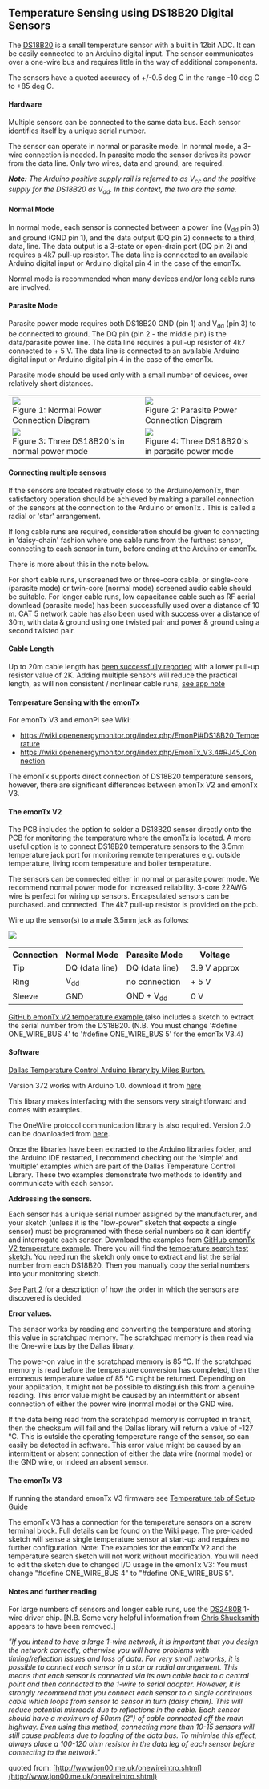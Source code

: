 ## Temperature Sensing using DS18B20 Digital Sensors

The [DS18B20](http://datasheets.maxim-ic.com/en/ds/DS18B20.pdf) is a small temperature sensor with a built in 12bit ADC. It can be easily connected to an Arduino digital input. The sensor communicates over a one-wire bus and requires little in the way of additional components.

The sensors have a quoted accuracy of +/-0.5 deg C in the range -10 deg C to +85 deg C.

#### Hardware

Multiple sensors can be connected to the same data bus. Each sensor identifies itself by a unique serial number.

The sensor can operate in normal or parasite mode. In normal mode, a 3-wire connection is needed. In parasite mode the sensor derives its power from the data line. Only two wires, data and ground, are required.

<span style="font-style: italic">**Note:** The Arduino positive supply rail is referred to as V<sub>cc</sub> and the positive supply for the DS18B20 as V<sub>dd</sub>. In this context, the two are the same.</span>

#### Normal Mode

In normal mode, each sensor is connected between a power line (V<sub>dd</sub> pin 3) and ground (GND pin 1), and the data output (DQ pin 2) connects to a third, data, line. The data output is a 3-state or open-drain port (DQ pin 2) and requires a 4k7 pull-up resistor. The data line is connected to an available Arduino digital input or Arduino digital pin 4 in the case of the emonTx.

Normal mode is recommended when many devices and/or long cable runs are involved.

#### Parasite Mode

Parasite power mode requires both DS18B20 GND (pin 1) and V<sub>dd</sub> (pin 3) to be connected to ground. The DQ pin (pin 2 - the middle pin) is the data/parasite power line. The data line requires a pull-up resistor of 4k7 connected to + 5 V. The data line is connected to an available Arduino digital input or Arduino digital pin 4 in the case of the emonTx.

Parasite mode should be used only with a small number of devices, over relatively short distances.

<table>
  <tbody>
    <tr>
      <td width="400px"><img src="files/normal-power-connection-diagram.png"><br>Figure 1: Normal Power Connection Diagram</td>
      <td width="350px"><img src="files/parasite-power-connection-diagram.png"><br>Figure 2: Parasite Power Connection Diagram</td>
    </tr>
    <tr>
      <td width="400px"><img src="files/temp-sensors-connection-diagram-3-wire.png"><br>Figure 3: Three DS18B20's in normal power mode</td>
      <td width="350px"><img src="files/temp-sensors-connection-diagram.png"><br>Figure 4: Three DS18B20's in parasite power mode</td>
    </tr>
  </tbody>
</table>

#### Connecting multiple sensors

If the sensors are located relatively close to the Arduino/emonTx, then satisfactory operation should be achieved by making a parallel connection of the sensors at the connection to the Arduino or emonTx . This is called a radial or 'star' arrangement.

If long cable runs are required, consideration should be given to connecting in 'daisy-chain' fashion where one cable runs from the furthest sensor, connecting to each sensor in turn, before ending at the Arduino or emonTx.

There is more about this in the note below.

For short cable runs, unscreened two or three-core cable, or single-core (parasite mode) or twin-core (normal mode) screened audio cable should be suitable. For longer cable runs, low capacitance cable such as RF aerial downlead (parasite mode) has been successfully used over a distance of 10 m. CAT 5 network cable has also been used with success over a distance of 30m, with data & ground using one twisted pair and power & ground using a second twisted pair.

#### Cable Length

Up to 20m cable length has [been successfully reported](https://twitter.com/mharizanov/status/704194316659515392) with a lower pull-up resistor value of 2K. Adding multiple sensors will reduce the practical length, as will non consistent / nonlinear cable runs, [see app note](https://www.maximintegrated.com/en/app-notes/index.mvp/id/148)

#### Temperature Sensing with the emonTx

For emonTx V3 and emonPi see Wiki:

- https://wiki.openenergymonitor.org/index.php/EmonPi#DS18B20_Temperature
- https://wiki.openenergymonitor.org/index.php/EmonTx_V3.4#RJ45_Connection

The emonTx supports direct connection of DS18B20 temperature sensors, however, there are significant differences between emonTx V2 and emonTx V3.

#### The emonTx V2

The PCB includes the option to solder a DS18B20 sensor directly onto the PCB for monitoring the temperature where the emonTx is located. A more useful option is to connect DS18B20 temperature sensors to the 3.5mm temperature jack port for monitoring remote temperatures e.g. outside temperature, living room temperature and boiler temperature.

The sensors can be connected either in normal or parasite power mode. We recommend normal power mode for increased reliability. 3-core 22AWG wire is perfect for wiring up sensors. Encapsulated sensors can be purchased. and connected. The 4k7 pull-up resistor is provided on the pcb.

Wire up the sensor(s) to a male 3.5mm jack as follows:

![](files/Temperature-3-wire-jack.png)

<table>

<tbody>

<tr>

<th>Connection</th>

<th>Normal Mode</th>

<th>Parasite Mode</th>

<th>Voltage</th>

</tr>

<tr>

<td>Tip</td>

<td>DQ (data line)</td>

<td>DQ (data line)</td>

<td>3.9 V approx</td>

</tr>

<tr>

<td>Ring</td>

<td>V<sub>dd</sub></td>

<td>no connection</td>

<td>+ 5 V</td>

</tr>

<tr>

<td>Sleeve</td>

<td>GND</td>

<td>GND + V<sub>dd</sub></td>

<td>0 V</td>

</tr>

</tbody>

</table>


[GitHub emonTx V2 temperature example ](https://github.com/openenergymonitor/emonTxFirmware/tree/master/emonTxV2/emonTx_temperature_examples)
(also includes a sketch to extract the serial number from the DS18B20\. (N.B. You must change '#define ONE_WIRE_BUS 4' to '#define ONE_WIRE_BUS 5' for the emonTx V3.4)

#### Software

[Dallas Temperature Control Arduino library by Miles Burton.](http://milesburton.com/Dallas_Temperature_Control_Library#The_Library)

Version 372 works with Arduino 1.0\. download it from [here](http://download.milesburton.com/Arduino/MaximTemperature/)

This library makes interfacing with the sensors very straightforward and comes with examples.

The OneWire protocol communication library is also required. Version 2.0 can be downloaded from [here](http://www.pjrc.com/teensy/td_libs_OneWire.html).

Once the libraries have been extracted to the Arduino libraries folder, and the Arduino IDE restarted, I recommend checking out the ‘simple’ and ‘multiple’ examples which are part of the Dallas Temperature Control Library. These two examples demonstrate two methods to identify and communicate with each sensor.

**Addressing the sensors.**

Each sensor has a unique serial number assigned by the manufacturer, and your sketch (unless it is the "low-power" sketch that expects a single sensor) must be programmed with these serial numbers so it can identify and interrogate each sensor. Download the examples from [GitHub emonTx V2 temperature example](https://github.com/openenergymonitor/emonTxFirmware/tree/master/emonTxV2/emonTx_temperature_examples). There you will find the [temperature search test sketch](https://github.com/openenergymonitor/emonTxFirmware/tree/master/emonTxV2/emonTx_temperature_examples/temperature_search). You need run the sketch only once to extract and list the serial number from each DS18B20\. Then you manually copy the serial numbers into your monitoring sketch.

See [Part 2](DS18B20-temperature-sensing-2) for a description of how the order in which the sensors are discovered is decided.

**Error values.**

The sensor works by reading and converting the temperature and storing this value in scratchpad memory. The scratchpad memory is then read via the One-wire bus by the Dallas library.

The power-on value in the scratchpad memory is 85 °C. If the scratchpad memory is read before the temperature conversion has completed, then the erroneous temperature value of 85 °C might be returned. Depending on your application, it might not be possible to distinguish this from a genuine reading. This error value might be caused by an intermittent or absent connection of either the power wire (normal mode) or the GND wire.

If the data being read from the scratchpad memory is corrupted in transit, then the checksum will fail and the Dallas library will return a value of -127 °C. This is outside the operating temperature range of the sensor, so can easily be detected in software. This error value might be caused by an intermittent or absent connection of either the data wire (normal mode) or the GND wire, or indeed an absent sensor.

#### The emonTx V3

If running the standard emonTx V3 firmware see [Temperature tab of Setup Guide](https://guide.openenergymonitor.org/setup/)

The emonTx V3 has a connection for the temperature sensors on a screw terminal block. Full details can be found on the [Wiki page](https://wiki.openenergymonitor.org/index.php?title=EmonTx_V3). The pre-loaded sketch will sense a single temperature sensor at start-up and requires no further configuration. Note: The examples for the emonTx V2 and the temperature search sketch will not work without modification. You will need to edit the sketch due to changed I/O usage in the emonTx V3: You must change "#define ONE_WIRE_BUS 4" to "#define ONE_WIRE_BUS 5".

#### Notes and further reading

For large numbers of sensors and longer cable runs, use the [DS2480B](http://www.maxim-ic.com/datasheet/index.mvp/id/2923) 1-wire driver chip. [N.B. Some very helpful information from [ Chris Shucksmith](http://twitter.com/#!/shuckc) appears to have been removed.]

_"If you intend to have a large 1-wire network, it is important that you design the network correctly, otherwise you will have problems with timing/reflection issues and loss of data. For very small networks, it is possible to connect each sensor in a star or radial arrangement. This means that each sensor is connected via its own cable back to a central point and then connected to the 1-wire to serial adapter. However, it is strongly recommend that you connect each sensor to a single continuous cable which loops from sensor to sensor in turn (daisy chain). This will reduce potential misreads due to reflections in the cable. Each sensor should have a maximum of 50mm (2") of cable connected off the main highway. Even using this method, connecting more than 10-15 sensors will still cause problems due to loading of the data bus. To minimise this effect, always place a 100-120 ohm resistor in the data leg of each sensor before connecting to the network."_

quoted from: [http://www.jon00.me.uk/onewireintro.shtml](http://www.jon00.me.uk/onewireintro.shtml)
